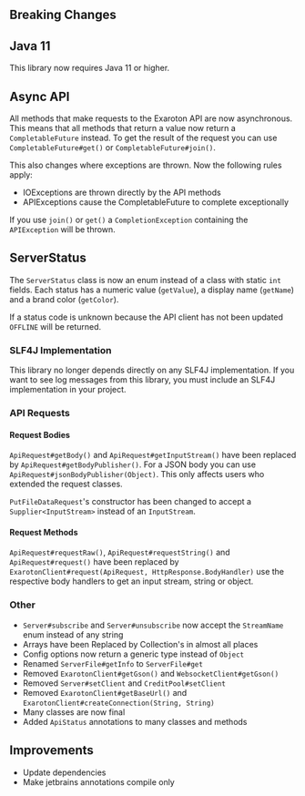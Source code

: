 ## Breaking Changes
## Java 11
This library now requires Java 11 or higher.

## Async API
All methods that make requests to the Exaroton API are now asynchronous. This means that all methods that return a value
now return a `CompletableFuture` instead. To get the result of the request you can use `CompletableFuture#get()` or
`CompletableFuture#join()`.

This also changes where exceptions are thrown. Now the following rules apply:
- IOExceptions are thrown directly by the API methods
- APIExceptions cause the CompletableFuture to complete exceptionally

If you use `join()` or `get()` a `CompletionException` containing the `APIException` will be thrown.

## ServerStatus
The `ServerStatus` class is now an enum instead of a class with static `int` fields. Each status has a numeric
value (`getValue`), a display name (`getName`) and a brand color (`getColor`).

If a status code is unknown because the API client has not been updated `OFFLINE` will be returned.

### SLF4J Implementation
This library no longer depends directly on any SLF4J implementation. If you want to see log messages
from this library, you must include an SLF4J implementation in your project.

### API Requests

#### Request Bodies
`ApiRequest#getBody()` and `ApiRequest#getInputStream()` have been replaced by `ApiRequest#getBodyPublisher()`. For a 
JSON body you can use `ApiRequest#jsonBodyPublisher(Object)`. This only affects users who extended the request classes.

`PutFileDataRequest`'s constructor has been changed to accept a `Supplier<InputStream>` instead of an `InputStream`.

#### Request Methods
`ApiRequest#requestRaw()`, `ApiRequest#requestString()` and `ApiRequest#request()` have been replaced by 
`ExarotonClient#request(ApiRequest, HttpResponse.BodyHandler)` use the respective body handlers to get an input stream,
string or object.


### Other
- `Server#subscribe` and `Server#unsubscribe` now accept the `StreamName` enum instead of any string
- Arrays have been Replaced by Collection's in almost all places
- Config options now return a generic type instead of `Object`
- Renamed `ServerFile#getInfo` to `ServerFile#get`
- Removed `ExarotonClient#getGson()` and `WebsocketClient#getGson()`
- Removed `Server#setClient` and `CreditPool#setClient`
- Removed `ExarotonClient#getBaseUrl()` and `ExarotonClient#createConnection(String, String)`
- Many classes are now final
- Added `ApiStatus` annotations to many classes and methods

## Improvements
- Update dependencies
- Make jetbrains annotations compile only
